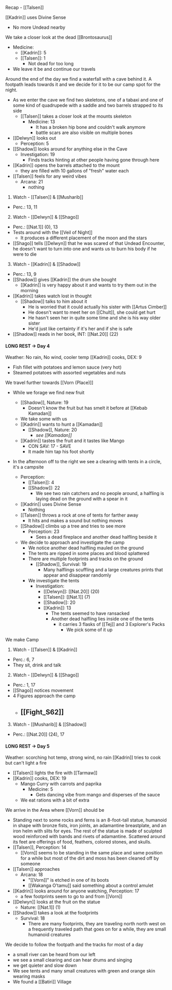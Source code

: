 Recap - [[Talsen]]

[[Kadrin]] uses Divine Sense
- No more Undead nearby

We take a closer look at the dead [[Brontosaurus]]
- Medicine:
	- [[Kadrin]]: 5
	- [[Talsen]]: 1
		- Not dead for too long
- We leave it be and continue our travels

Around the end of the day we find a waterfall with a cave behind it. A footpath leads towards it and we decide for it to be our camp spot for the night.
- As we enter the cave we find two skeletons, one of a tabaxi and one of some kind of quadrupede with a saddle and two barrels strapped to its side
	- [[Talsen]] takes a closer look at the mounts skeleton
		- Medicine: 13
			- It has a broken hip bone and couldn't walk anymore
			- battle scars are also visible on multiple bones
- [[Delwyn]] looks out
	- Perception: 5
- [[Shadow]] looks around for anything else in the Cave
	- Investigation: 19
		- Finds tracks hinting at other people having gone through here
- [[Kadrin]] opens the barrels attached to the mount
	- they are filled with 10 gallons of "fresh" water each
- [[Talsen]] feels for any weird vibes
	- Arcana: 21
		- nothing

1. Watch - [[Talsen]] & [[Musharib]]
- Perc.: 13, 11

2. Watch - [[Delwyn]] & [[Shago]]
- Perc.: [[Nat.1]] (0), 13
- Tests around with the [[Veil of Night]]
	- It produces a different placement of the moon and the stars
- [[Shago]] tells [[Delwyn]] that he was scared of that Undead Encounter, he doesn't want to turn into one and wants us to burn his body if he were to die

3. Watch -  [[Kadrin]] & [[Shadow]]
- Perc.: 13, 9
- [[Shadow]] gives [[Kadrin]] the drum she bought
	- [[Kadrin]] is very happy about it and wants to try them out in the morning
- [[Kadrin]] takes watch lost in thought
	- [[Shadow]] talks to him about it
		- He is worried that it could actually his sister with [[Artus Cimber]]
		- He doesn't want to meet her on [[Chult]], she could get hurt
		- He hasn't seen her in quite some time and she is his way older sister
		- He'd just like certainty if it's her and if she is safe 
- [[Shadow]] reads in her book, INT: [[Nat.20]] (22)

#### LONG REST -> Day 4
Weather: No rain, No wind, cooler temp
[[Kadrin]] cooks, DEX: 9
- Fish fillet with potatoes and lemon sauce (very hot)
- Steamed potatoes with assorted vegetables and nuts

We travel further towards [[Vorn (Place)]]
- While we forage we find new fruit
	- [[Shadow]], Nature: 19
		- Doesn't know the fruit but has smelt it before at [[Kebab Kamadan]]
	- We take some with us
	- [[Kadrin]] wants to hunt a [[Kamadan]]
		- [[Shadow]], Nature: 20
			- _see [[Kamadan]]_
	- [[Kadrin]] tastes the fruit and it tastes like Mango
		- CON SAV: 17 - SAVE
		- It made him tap his foot shortly

- In the afternoon off to the right we see a clearing with tents in a circle, it's a campsite
	- Perception:
		- [[Talsen]]: 4
		- [[Shadow]]: 22
			- We see two rain catchers and no people around, a halfling is laying dead on the ground with a spear in it
	- [[Kadrin]] uses Divine Sense
		- Nothing
	- [[Talsen]] throws a rock at one of tents for farther away
		- It hits and makes a sound but nothing moves
	- [[Shadow]] climbs up a tree and tries to see more
		- Perception: 23
			- Sees a dead fireplace and another dead halfling beside it
	- We decide to approach and investigate the camp
		- We notice another dead halfling mauled on the ground
		- The tents are ripped in some places and blood splattered
		- There are multiple footprints and tracks on the ground
			- [[Shadow]], Survival: 19
				- Many halflings scuffling and a large creatures prints that appear and disappear randomly
		- We investigate the tents
			- Investigation:
				- [[Delwyn]]: [[Nat.20]] (20)
				- [[Talsen]]: [[Nat.1]] (7)
				- [[Shadow]]: 20 
				- [[Kadrin]]: 13
					- The tents seemed to have ransacked
					- Another dead halfling lies inside one of the tents
						- it carries 3 flasks of [[Tej]] and 3 Explorer's Packs
							- We pick some of it up

We make Camp
1. Watch - [[Talsen]] & [[Kadrin]]
- Perc.: 6, 7
- They sit, drink and talk

2. Watch - [[Delwyn]] & [[Shago]]
- Perc.: 1, 17
- [[Shago]] notices movement
- 4 Figures approach the camp
	- ## [[Fight_S62]]
3. Watch -  [[Musharib]] & [[Shadow]]
- Perc.: [[Nat.20]] (24), 17

#### LONG REST -> Day 5
Weather: scorching hot temp, strong wind, no rain
[[Kadrin]] tries to cook but can't light a fire
- [[Talsen]] lights the fire with [[Tarmaw]]
- [[Kadrin]] cooks, DEX: 19
	- Mango Curry with carrots and paprika
		- Medicine: 5
			- Gets dancing vibe from mango and disperses of the sauce
	- We eat rations with a bit of extra

We arrive in the Area where [[Vorn]] should be
- Standing next to some rocks and ferns is an 8-foot-tall statue, humanoid in shape with bronze fists, iron joints, an adamantine breastplate, and an iron helm with slits for eyes. The rest of the statue is made of sculpted wood reinforced with bands and rivets of adamantine. Scattered around its feet are offerings of food, feathers, colored stones, and skulls.
- [[Talsen]], Perception: 14
	- [[Vorn]] seems to be standing in the same place and same position for a while but most of the dirt and moss has been cleaned off by someone
- [[Talsen]] approaches
	- Arcana: 18
		- "[[Vorn]]" is etched in one of its boots
		- [[Wakanga O’tamu]] said something about a control amulet
- [[Kadrin]] looks around for anyone watching, Perception: 17
	- a few footprints seem to go to and from [[Vorn]]
- [[Delwyn]] looks at the fruit on the statue
	- Nature: [[Nat.1]] (1)
- [[Shadow]] takes a look at the footprints
	- Survival: 18
		- There are many footprints, they are traveling north north west on a frequently traveled path that goes on for a while, they are small humanoid creatures

We decide to follow the footpath and the tracks for most of a day
- a small river can be heard from our left
- we see a small clearing and can hear drums and singing
- we get quieter and slow down
- We see tents and many small creatures with green and orange skin wearing masks
- We found a [[Batiri]] Village
